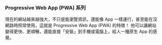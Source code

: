 ### Progressive Web App (PWA) 系列

現在的網站越來越強大，不只是能瀏覽資訊，還能像 App 一樣運行，甚至能在沒網路時照常使用，這就是 Progressive Web App (PWA) 的特徵！
他可以讓網站變得更快、更順暢，還能直接「安裝」到手機或電腦上，給人一種原生 App 的感覺。
